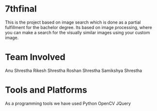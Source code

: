 7thfinal
 ===
This is the project based on image search which is done as a partial fulfillment for the bachelor degree.
Its based on image processing, where you can make a search for the visually similar images using your custom image. 

Team Involved
===
Anu Shrestha
Rikesh Shrestha
Roshan Shrestha
Samikshya Shrestha

Tools and Platforms
===
As a programming tools we have used 
  Python
  OpenCV
  JQuery
 
